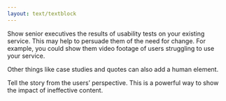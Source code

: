 ```yaml
---
layout: text/textblock
---
```

Show senior executives the results of usability tests on your existing service. This may help to persuade them of the need for change. For example, you could show them video footage of users struggling to use your service.

Other things like case studies and quotes can also add a human element.

Tell the story from the users’ perspective. This is a powerful way to show the impact of
ineffective content.
